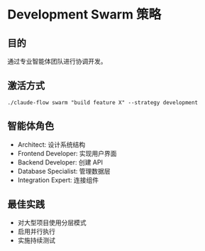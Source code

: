 # Development Swarm 策略

## 目的
通过专业智能体团队进行协调开发。

## 激活方式
`./claude-flow swarm "build feature X" --strategy development`

## 智能体角色
- Architect: 设计系统结构
- Frontend Developer: 实现用户界面
- Backend Developer: 创建 API
- Database Specialist: 管理数据层
- Integration Expert: 连接组件

## 最佳实践
- 对大型项目使用分层模式
- 启用并行执行
- 实施持续测试